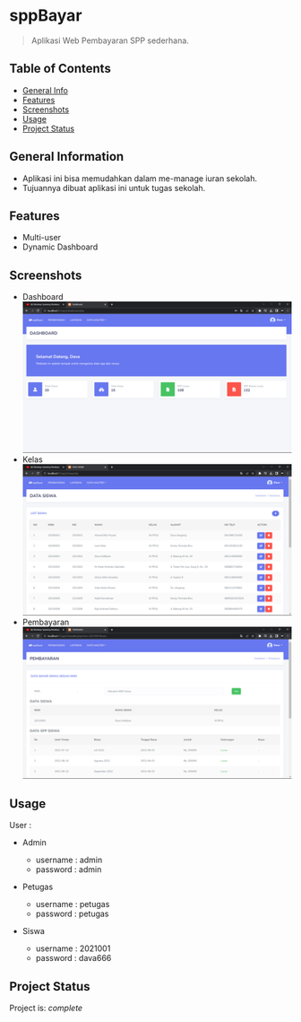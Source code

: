 # sppBayar
> Aplikasi Web Pembayaran SPP sederhana.

## Table of Contents
* [General Info](#general-information)
* [Features](#features)
* [Screenshots](#screenshots)
* [Usage](#usage)
* [Project Status](#project-status)


## General Information
- Aplikasi ini bisa memudahkan dalam me-manage iuran sekolah.
- Tujuannya dibuat aplikasi ini untuk tugas sekolah.


## Features
- Multi-user
- Dynamic Dashboard


## Screenshots
- Dashboard
![Dashboard](./screenshoot/dashboard.png)
- Kelas
![Kelas](./screenshoot/dataKelas.png)
- Pembayaran
![Pembayaran](./screenshoot/pembayaran.png)


## Usage
User :
* Admin
  - username : admin
  - password : admin

* Petugas
  - username : petugas
  - password : petugas

* Siswa
  - username : 2021001
  - password : dava666


## Project Status
Project is: _complete_
